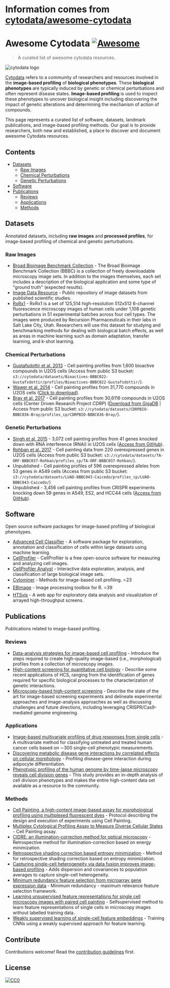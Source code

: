 # Information comes from [cytodata/awesome-cytodata](https://github.com/cytodata/awesome-cytodata)
# Awesome Cytodata [![Awesome](https://awesome.re/badge.svg)](https://awesome.re)

> A curated list of awesome cytodata resources.

![cytodata logo](cytodata-logo.png)

[Cytodata](https://cytodata.org/) refers to a community of researchers and resources involved in the **image-based profiling** of **biological phenotypes**.
These **biological phenotypes** are typically induced by genetic or chemical perturbations and often represent disease states.
**Image-based profiling** is used to inspect these phenotypes to uncover biological insight including discovering the impact of genetic alterations and determining the mechanism of action of compounds.

This page represents a curated list of software, datasets, landmark publications, and image-based profiling methods.
Our goal is to provide researchers, both new and established, a place to discover and document awesome Cytodata resources.

## Contents

- [Datasets](#datasets)
  - [Raw Images](#raw-images)
  - [Chemical Perturbations](#chemical-perturbations)
  - [Genetic Perturbations](#genetic-perturbations)
- [Software](#software)
- [Publications](#publications)
  - [Reviews](#reviews)
  - [Applications](#applications)
  - [Methods](#methods)

## Datasets

Annotated datasets, including **raw images** and **processed profiles**, for image-based profiling of chemical and genetic perturbations.

### Raw Images

- [Broad Bioimage Benchmark Collection](https://data.broadinstitute.org/bbbc/) - The Broad Bioimage Benchmark Collection (BBBC) is a collection of freely downloadable microscopy image sets. In addition to the images themselves, each set includes a description of the biological application and some type of "ground truth" (expected results).
- [Image Data Resource](https://idr.openmicroscopy.org/) - Public repository of image datasets from published scientific studies.
- [RxRx1](https://www.rxrx.ai) - RxRx1 is a set of 125,514 high-resolution 512x512 6-channel fluorescence microscopy images of human cells under 1,108 genetic perturbations in 51 experimental batches across four cell types.  The images were produced by Recursion Pharmaceuticals in their labs in Salt Lake City, Utah.  Researchers will use this dataset for studying and benchmarking methods for dealing with biological batch effects, as well as areas in machine learning such as domain adaptation, transfer learning, and k-shot learning.

### Chemical Perturbations

- [Gustafsdottir et al. 2013](https://doi.org/10.1371/journal.pone.0080999) - Cell painting profiles from 1,600 bioactive compounds in U2OS cells (Access from public S3 bucket: `s3://cytodata/datasets/Bioactives-BBBC022-Gustafsdottir/profiles/Bioactives-BBBC022-Gustafsdottir/`).
- [Wawer et al. 2014](https://doi.org/10.1073/pnas.1410933111) - Cell painting profiles from 31,770 compounds in U2OS cells ([Click to download](http://www.broadinstitute.org/mlpcn/data/Broad.PNAS2014.ProfilingData.zip)).
- [Bray et al. 2017](https://doi.org/10.1093/gigascience/giw014) - Cell painting profiles from 30,6116 compounds in U2OS cells (Center Driven Research Project _CDRP_) ([Download from GigaDB](https://doi.org/10.5524/100351) | Access from public S3 bucket: `s3://cytodata/datasets/CDRPBIO-BBBC036-Bray/profiles_cp/CDRPBIO-BBBC036-Bray/`).

### Genetic Perturbations

- [Singh et al. 2015](https://doi.org/10.1371/journal.pone.0131370) - 3,072 cell painting profiles from 41 genes knocked down with RNA interference (RNAi) in U2OS cells ([Access from GitHub](https://github.com/carpenterlab/2016_bray_natprot/blob/6dcdcf72cd90bb2dbf238b3ecf94691246d8f104/supplementary_files/profiles.csv.zip)).
- [Rohban et al. 2017](https://doi.org/10.7554/eLife.24060.001) - Cell painting data from 220 overexpressed genes in U2OS cells (Access from public S3 bucket: `s3://cytodata/datasets/TA-ORF-BBBC037-Rohban/profiles_cp/TA-ORF-BBBC037-Rohban/`).
- Unpublished - Cell painting profiles of 596 overexpressed alleles from 53 genes in A549 cells (Access from public S3 bucket: `s3://cytodata/datasets/LUAD-BBBC043-Caicedo/profiles_cp/LUAD-BBBC043-Caicedo/`)
- Unpublished - 3,456 cell painting profiles from CRISPR experiments knocking down 59 genes in A549, ES2, and HCC44 cells ([Access from GitHub](https://github.com/broadinstitute/cell-health/tree/master/0.generate-profiles/data/profiles)).

## Software

Open source software packages for image-based profiling of biological phenotypes.

- [Advanced Cell Classifier](https://www.cellclassifier.org/) - A software package for exploration, annotation and classification of cells within large datasets using machine learning.
- [CellProfiler](http://cellprofiler.org/) - CellProfiler is a free open-source software for measuring and analyzing cell images.
- [CellProfiler Analyst](http://cellprofiler.org/cp-analyst/) - Interactive data exploration, analysis, and classification of large biological image sets.
- [Cytominer](https://github.com/cytomining/cytominer) - Methods for image-based cell profiling. :star:23
- [EBImage](https://github.com/aoles/EBImage) - Image processing toolbox for R. :star:39
- [HTSvis](http://htsvis.dkfz.de/HTSvis/) - A web app for exploratory data analysis and visualization of arrayed high-throughput screens.

## Publications

Publications related to image-based profiling.

### Reviews

- [Data-analysis strategies for image-based cell profiling](https://doi.org/10.1038/nmeth.4397) - Introduce the steps required to create high-quality image-based (i.e., morphological) profiles from a collection of microscopy images.
- [High-content screening for quantitative cell biology](https://doi.org/10.1016/j.tcb.2016.03.008) - Describe some recent applications of HCS, ranging from the identification of genes required for specific biological processes to the characterization of genetic interactions.
- [Microscopy-based high-content screening](https://doi.org/10.1016/j.cell.2015.11.007) - Describe the state of the art for image-based screening experiments and delineate experimental approaches and image-analysis approaches as well as discussing challenges and future directions, including leveraging CRISPR/Cas9-mediated genome engineering.

### Applications

- [Image-based multivariate profiling of drug responses from single cells](https://doi.org/10.1038/nmeth1032) - A multivariate method for classifying untreated and treated human cancer cells based on ∼300 single-cell phenotypic measurements.
- [Discovering metabolic disease gene interactions by correlated effects on cellular morphology](https://doi.org/10.1016/j.molmet.2019.03.001) - Profiling disease-gene interaction during adipocyte differentiation.
- [Phenotypic profiling of the human genome by time-lapse microscopy reveals cell division genes](https://doi.org/10.1038/nature08869) - This study provides an in-depth analysis of cell division phenotypes and makes the entire high-content data set available as a resource to the community.

### Methods

- [Cell Painting, a high-content image-based assay for morphological profiling using multiplexed fluorescent dyes](https://doi.org/10.1038/nprot.2016.105) - Protocol describing the design and execution of experiments using Cell Painting.
- [Multiplex Cytological Profiling Assay to Measure Diverse Cellular States](https://doi.org/10.1371/journal.pone.0080999) - Cell Painting assay.
- [CIDRE: an illumination-correction method for optical microscopy](https://doi.org/10.1038/nmeth.3323) - Retrospective method for illumination-correction based on energy minimization.
- [Retrospective shading correction based entropy minimization](https://doi.org/10.1046/j.1365-2818.2000.00669.x) - Method for retrospective shading correction based on entropy minimization.
- [Capturing single-cell heterogeneity via data fusion improves image-based profiling](https://doi.org/10.1038/s41467-019-10154-8) - Adds dispersion and covariances to population averages to capture single-cell heterogeneity.
- [Minimum redundancy feature selection from microarray gene expression data](https://doi.org/10.1142/S0219720005001004) - Minimum redundancy - maximum relevance feature selection framework.
- [Learning unsupervised feature representations for single cell microscopy images with paired cell painting](https://doi.org/10.1101/395954) - Selfsupervised method to learn feature representations of single cells in microscopy images without labelled training data.
- [Weakly supervised learning of single-cell feature embeddings](https://doi.org/10.1109/CVPR.2018.00970) - Training CNNs using a weakly supervised approach for feature learning.

## Contribute

Contributions welcome! Read the [contribution guidelines](contributing.md) first.

## License

[![CC0](http://mirrors.creativecommons.org/presskit/buttons/88x31/svg/cc-zero.svg)](http://creativecommons.org/publicdomain/zero/1.0)

